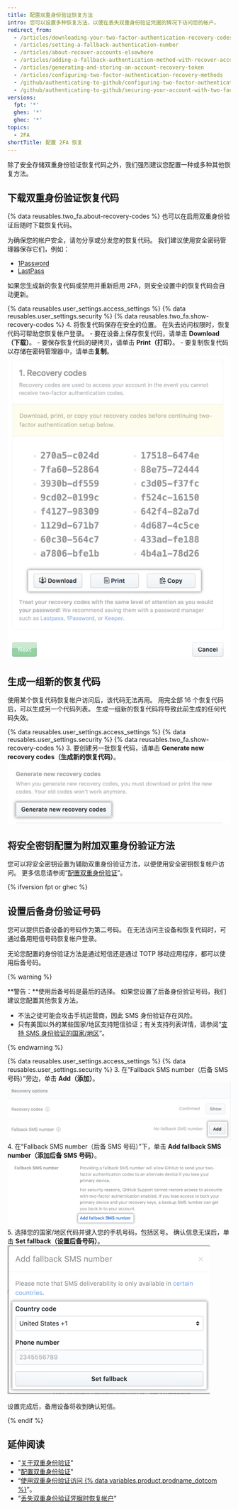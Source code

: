 ```yaml
---
title: 配置双重身份验证恢复方法
intro: 您可以设置多种恢复方法，以便在丢失双重身份验证凭据的情况下访问您的帐户。
redirect_from:
  - /articles/downloading-your-two-factor-authentication-recovery-codes
  - /articles/setting-a-fallback-authentication-number
  - /articles/about-recover-accounts-elsewhere
  - /articles/adding-a-fallback-authentication-method-with-recover-accounts-elsewhere
  - /articles/generating-and-storing-an-account-recovery-token
  - /articles/configuring-two-factor-authentication-recovery-methods
  - /github/authenticating-to-github/configuring-two-factor-authentication-recovery-methods
  - /github/authenticating-to-github/securing-your-account-with-two-factor-authentication-2fa/configuring-two-factor-authentication-recovery-methods
versions:
  fpt: '*'
  ghes: '*'
  ghec: '*'
topics:
  - 2FA
shortTitle: 配置 2FA 恢复
---
```


除了安全存储双重身份验证恢复代码之外，我们强烈建议您配置一种或多种其他恢复方法。

## 下载双重身份验证恢复代码

{% data reusables.two_fa.about-recovery-codes %} 也可以在启用双重身份验证后随时下载恢复代码。

为确保您的帐户安全，请勿分享或分发您的恢复代码。 我们建议使用安全密码管理器保存它们，例如：
- [1Password](https://1password.com/)
- [LastPass](https://lastpass.com/)

如果您生成新的恢复代码或禁用并重新启用 2FA，则安全设置中的恢复代码会自动更新。

{% data reusables.user_settings.access_settings %}
{% data reusables.user_settings.security %}
{% data reusables.two_fa.show-recovery-codes %}
4. 将恢复代码保存在安全的位置。 在失去访问权限时，恢复代码可帮助您恢复帐户登录。
    - 要在设备上保存恢复代码，请单击 **Download（下载）**。
    - 要保存恢复代码的硬拷贝，请单击 **Print（打印）**。
    - 要复制恢复代码以存储在密码管理器中，请单击**复制**。 ![可选择下载、打印或复制代码的恢复代码列表](/assets/images/help/2fa/download-print-or-copy-recovery-codes-before-continuing.png)

## 生成一组新的恢复代码

使用某个恢复代码恢复帐户访问后，该代码无法再用。 用完全部 16 个恢复代码后，可以生成另一个代码列表。 生成一组新的恢复代码将导致此前生成的任何代码失效。

{% data reusables.user_settings.access_settings %}
{% data reusables.user_settings.security %}
{% data reusables.two_fa.show-recovery-codes %}
3. 要创建另一批恢复代码，请单击 **Generate new recovery codes（生成新的恢复代码）**。 ![生成新恢复代码按钮](/assets/images/help/2fa/generate-new-recovery-codes.png)

## 将安全密钥配置为附加双重身份验证方法

您可以将安全密钥设置为辅助双重身份验证方法，以便使用安全密钥恢复帐户访问。 更多信息请参阅“[配置双重身份验证](/articles/configuring-two-factor-authentication#configuring-two-factor-authentication-using-a-security-key)”。

{% ifversion fpt or ghec %}

## 设置后备身份验证号码

您可以提供后备设备的号码作为第二号码。 在无法访问主设备和恢复代码时，可通过备用短信号码恢复帐户登录。

无论您配置的身份验证方法是通过短信还是通过 TOTP 移动应用程序，都可以使用后备号码。

{% warning %}

**警告：**使用后备号码是最后的选择。 如果您设置了后备身份验证号码，我们建议您配置其他恢复方法。
- 不法之徒可能会攻击手机运营商，因此 SMS 身份验证存在风险。
- 只有美国以外的某些国家/地区支持短信验证；有关支持列表详情，请参阅“[支持 SMS 身份验证的国家/地区](/articles/countries-where-sms-authentication-is-supported)”。

{% endwarning %}

{% data reusables.user_settings.access_settings %}
{% data reusables.user_settings.security %}
3. 在“Fallback SMS number（后备 SMS 号码）”旁边，单击 **Add（添加）**。 ![添加后备 SMS 号码按钮](/assets/images/help/2fa/add-fallback-sms-number-button.png)
4. 在“Fallback SMS number（后备 SMS 号码）”下，单击 **Add fallback SMS number（添加后备 SMS 号码）**。 ![添加后备 SMS 号码文本](/assets/images/help/2fa/add_fallback_sms_number_text.png)
5. 选择您的国家/地区代码并键入您的手机号码，包括区号。 确认信息无误后，单击 **Set fallback（设置后备号码）**。 ![设置后备 SMS 号码](/assets/images/help/2fa/2fa-fallback-number.png)

设置完成后，备用设备将收到确认短信。

{% endif %}

## 延伸阅读

- "[关于双重身份验证](/articles/about-two-factor-authentication)"
- "[配置双重身份验证](/articles/configuring-two-factor-authentication)"
- “[使用双重身份验证访问 {% data variables.product.prodname_dotcom %}](/articles/accessing-github-using-two-factor-authentication)”。
- "[丢失双重身份验证凭据时恢复帐户](/articles/recovering-your-account-if-you-lose-your-2fa-credentials)"
